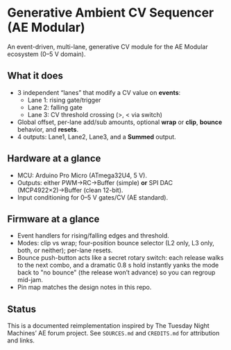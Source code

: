 # Generative Ambient CV Sequencer (AE Modular)

An event-driven, multi-lane, generative CV module for the AE Modular ecosystem (0–5 V domain).

## What it does
- 3 independent “lanes” that modify a CV value on **events**:
  - Lane 1: rising gate/trigger
  - Lane 2: falling gate
  - Lane 3: CV threshold crossing (>, < via switch)
- Global offset, per-lane add/sub amounts, optional **wrap** or **clip**, **bounce** behavior, and **resets**.
- 4 outputs: Lane1, Lane2, Lane3, and a **Summed** output.

## Hardware at a glance
- MCU: Arduino Pro Micro (ATmega32U4, 5 V).
- Outputs: either PWM→RC→Buffer (simple) **or** SPI DAC (MCP4922×2)→Buffer (clean 12-bit).
- Input conditioning for 0–5 V gates/CV (AE standard).

## Firmware at a glance
- Event handlers for rising/falling edges and threshold.
- Modes: clip vs wrap; four-position bounce selector (L2 only, L3 only, both, or neither); per-lane resets.
- Bounce push-button acts like a secret rotary switch: each release walks to the next combo, and a dramatic 0.8 s hold instantly yanks the mode back to "no bounce" (the release won’t advance) so you can regroup mid-jam.
- Pin map matches the design notes in this repo.

## Status
This is a documented reimplementation inspired by The Tuesday Night Machines’ AE forum project. See `SOURCES.md` and `CREDITS.md` for attribution and links.
